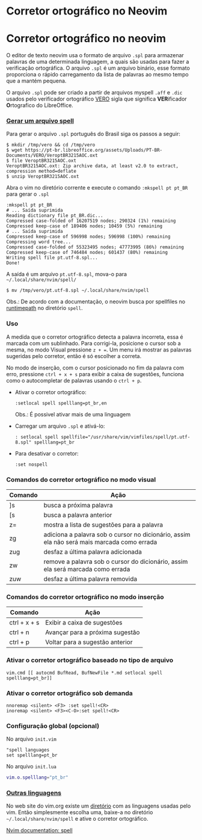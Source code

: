 # Corretor ortográfico no Neovim

# Corretor ortográfico no neovim 


O editor de texto neovim usa o formato de arquivo `.spl` para armazenar palavras de uma determinada linguagem, a quais são usadas para fazer a verificação ortográfica. O arquivo `.spl` é um arquivo binário, esse formato proporciona o rápido carregamento da lista de palavras ao mesmo tempo que a mantém pequena.

O arquivo `.spl` pode ser criado a partir de arquivos myspell `.aff` e `.dic` usados pelo verificador ortográfico [VERO](https://pt-br.libreoffice.org/projetos/vero/#baixarvero) sigla que significa **VER**ificador **O**rtografico do LibreOffice.


### [Gerar um arquivo spell](https://neovim.io/doc/user/spell.html#spell-mkspell) 

Para gerar o arquivo `.spl` português do Brasil siga os passos a seguir: 


```
$ mkdir /tmp/vero && cd /tmp/vero
$ wget https://pt-br.libreoffice.org/assets/Uploads/PT-BR-Documents/VERO/VeroptBR3215AOC.oxt
$ file VeroptBR3215AOC.oxt
VeroptBR3215AOC.oxt: Zip archive data, at least v2.0 to extract, compression method=deflate
$ unzip VeroptBR3215AOC.oxt
```

Abra o vim no diretório corrente e execute o comando `:mkspell pt pt_BR` para gerar o `.spl`


```
:mkspell pt pt_BR
# ... Saída suprimida
Reading dictionary file pt_BR.dic...
Compressed case-folded of 16207519 nodes; 290324 (1%) remaining             
Compressed keep-case of 189406 nodes; 10459 (5%) remaining                  
# ... Saída suprimida
Compressed keep-case of 596998 nodes; 596998 (100%) remaining
Compressing word tree...
Compressed case-folded of 55323495 nodes; 47773995 (86%) remaining
Compressed keep-case of 746484 nodes; 601437 (80%) remaining
Writing spell file pt.utf-8.spl...
Done!
```


A saída é um arquivo `pt.utf-8.spl`, mova-o para `~/.local/share/nvim/spell/`


```
$ mv /tmp/vero/pt.utf-8.spl ~/.local/share/nvim/spell

```

Obs.: De acordo com a documentação, o neovim busca por spellfiles no [runtimepath](https://neovim.io/doc/user/spell.html#spell-load) no diretório `spell`. 



### Uso 

A medida que o corretor ortográfico detecta a palavra incorreta, essa é marcada com um sublinhado. Para corrigi-la, posicione o cursor sob a mesma, no modo Visual pressione `z + =`. Um menu irá mostrar as palavras sugeridas pelo corretor, então é só escolher a correta.  

No modo de inserção, com o cursor posicionado no fim da palavra com erro, pressione `ctrl + x + s` para exibir a caixa de sugestões, funciona como o autocompletar de palavras usando o `ctrl + p`. 


- Ativar o corretor ortográfico:

    ```vim
    :setlocal spell spelllang=pt_br,en
    ```

    Obs.: É possivel ativar mais de uma linguagem 


- Carregar um arquivo `.spl` e ativá-lo:

    ```vim
    : setlocal spell spellfile="/usr/share/vim/vimfiles/spell/pt.utf-8.spl" spelllang=pt_br 
    ```

- Para desativar o corretor:

    ```vim
    :set nospell
    ```

### Comandos do corretor ortográfico no modo visual


|Comando    |Ação 
|-----------|------
|]s         |busca a próxima palavra
|[s         |busca a palavra anterior
|z=         |mostra a lista de sugestões para a palavra
|zg         |adiciona a palavra sob o cursor no dicionário, assim ela não será mais marcada como errada
|zug        |desfaz a última palavra adicionada
|zw         |remove a palavra sob o cursor do dicionário, assim ela será marcada como errada
|zuw        |desfaz a última palavra removida


### Comandos do corretor ortográfico no modo inserção 


|Comando     |Ação 
|------------|----
|ctrl + x + s| Exibir a caixa de sugestões   
|ctrl + n    |Avançar para a próxima sugestão   
|ctrl + p    |Voltar para a sugestão anterior   



### Ativar o corretor ortográfico baseado no tipo de arquivo

```vim
vim.cmd [[ autocmd BufRead, BufNewFile *.md setlocal spell spelllang=pt_br]]
```


### Ativar o corretor ortográfico sob demanda 


```vim 
nnoremap <silent> <F3> :set spell!<CR>
inoremap <silent> <F3><C-O>:set spell!<CR> 
```


### Configuração global (opcional)

No arquivo `init.vim`

```vim
"spell languages
set spelllang=pt_br
```

No arquivo `init.lua`

```lua
vim.o.spelllang="pt_br"
```


### [Outras linguagens](http://ftp.vim.org/vim/runtime/spell/)

No web site do vim.org existe um [diretório](http://ftp.vim.org/vim/runtime/spell/) com as linguagens usadas pelo vim. Então simplesmente escolha uma, baixe-a no diretório `~/.local/share/nvim/spell` e ative o corretor ortográfico. 

[Nvim documentation: spell](https://neovim.io/doc/user/spell.html)

